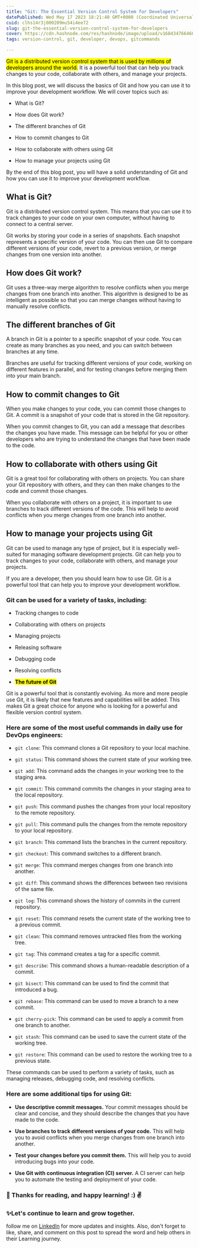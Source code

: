 ```yaml
---
title: "Git: The Essential Version Control System for Developers"
datePublished: Wed May 17 2023 18:21:40 GMT+0000 (Coordinated Universal Time)
cuid: clhs14r3j000209mu54i4ee72
slug: git-the-essential-version-control-system-for-developers
cover: https://cdn.hashnode.com/res/hashnode/image/upload/v1684347664608/a5b5200c-a6ad-4bcc-9ca0-8559acb948b1.webp
tags: version-control, git, developer, devops, gitcommands

---
```


<mark>Git is a distributed version control system that is used by millions of developers around the world.</mark> It is a powerful tool that can help you track changes to your code, collaborate with others, and manage your projects.

In this blog post, we will discuss the basics of Git and how you can use it to improve your development workflow. We will cover topics such as:

* What is Git?
    
* How does Git work?
    
* The different branches of Git
    
* How to commit changes to Git
    
* How to collaborate with others using Git
    
* How to manage your projects using Git
    

By the end of this blog post, you will have a solid understanding of Git and how you can use it to improve your development workflow.

## **What is Git?**

Git is a distributed version control system. This means that you can use it to track changes to your code on your own computer, without having to connect to a central server.

Git works by storing your code in a series of snapshots. Each snapshot represents a specific version of your code. You can then use Git to compare different versions of your code, revert to a previous version, or merge changes from one version into another.

## **How does Git work?**

Git uses a three-way merge algorithm to resolve conflicts when you merge changes from one branch into another. This algorithm is designed to be as intelligent as possible so that you can merge changes without having to manually resolve conflicts.

## **The different branches of Git**

A branch in Git is a pointer to a specific snapshot of your code. You can create as many branches as you need, and you can switch between branches at any time.

Branches are useful for tracking different versions of your code, working on different features in parallel, and for testing changes before merging them into your main branch.

## **How to commit changes to Git**

When you make changes to your code, you can commit those changes to Git. A commit is a snapshot of your code that is stored in the Git repository.

When you commit changes to Git, you can add a message that describes the changes you have made. This message can be helpful for you or other developers who are trying to understand the changes that have been made to the code.

## **How to collaborate with others using Git**

Git is a great tool for collaborating with others on projects. You can share your Git repository with others, and they can then make changes to the code and commit those changes.

When you collaborate with others on a project, it is important to use branches to track different versions of the code. This will help to avoid conflicts when you merge changes from one branch into another.

## **How to manage your projects using Git**

Git can be used to manage any type of project, but it is especially well-suited for managing software development projects. Git can help you to track changes to your code, collaborate with others, and manage your projects.

If you are a developer, then you should learn how to use Git. Git is a powerful tool that can help you to improve your development workflow.

### **Git can be used for a variety of tasks, including:**

* Tracking changes to code
    
* Collaborating with others on projects
    
* Managing projects
    
* Releasing software
    
* Debugging code
    
* Resolving conflicts
    
* **<mark>The future of Git</mark>**
    

Git is a powerful tool that is constantly evolving. As more and more people use Git, it is likely that new features and capabilities will be added. This makes Git a great choice for anyone who is looking for a powerful and flexible version control system.

### Here are some of the most useful commands in daily use for DevOps engineers:

* `git clone`: This command clones a Git repository to your local machine.
    
* `git status`: This command shows the current state of your working tree.
    
* `git add`: This command adds the changes in your working tree to the staging area.
    
* `git commit`: This command commits the changes in your staging area to the local repository.
    
* `git push`: This command pushes the changes from your local repository to the remote repository.
    
* `git pull`: This command pulls the changes from the remote repository to your local repository.
    
* `git branch`: This command lists the branches in the current repository.
    
* `git checkout`: This command switches to a different branch.
    
* `git merge`: This command merges changes from one branch into another.
    
* `git diff`: This command shows the differences between two revisions of the same file.
    
* `git log`: This command shows the history of commits in the current repository.
    
* `git reset`: This command resets the current state of the working tree to a previous commit.
    
* `git clean`: This command removes untracked files from the working tree.
    
* `git tag`: This command creates a tag for a specific commit.
    
* `git describe`: This command shows a human-readable description of a commit.
    
* `git bisect`: This command can be used to find the commit that introduced a bug.
    
* `git rebase`: This command can be used to move a branch to a new commit.
    
* `git cherry-pick`: This command can be used to apply a commit from one branch to another.
    
* `git stash`: This command can be used to save the current state of the working tree.
    
* `git restore`: This command can be used to restore the working tree to a previous state.
    

These commands can be used to perform a variety of tasks, such as managing releases, debugging code, and resolving conflicts.

### Here are some additional tips for using Git:

* **Use descriptive commit messages.** Your commit messages should be clear and concise, and they should describe the changes that you have made to the code.
    
* **Use branches to track different versions of your code.** This will help you to avoid conflicts when you merge changes from one branch into another.
    
* **Test your changes before you commit them.** This will help you to avoid introducing bugs into your code.
    
* **Use Git with continuous integration (CI) server.** A CI server can help you to automate the testing and deployment of your code.
    

### 📍 Thanks for reading, and happy learning! :) ✌

### ✨Let's continue to learn and grow together.

follow me on [LinkedIn](https://www.linkedin.com/in/romeshdharamgudi/) for more updates and insights. Also, don't forget to like, share, and comment on this post to spread the word and help others in their Learning journey.